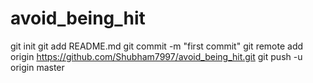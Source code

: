 # avoid_being_hit
git init
git add README.md
git commit -m "first commit"
git remote add origin https://github.com/Shubham7997/avoid_being_hit.git
git push -u origin master
